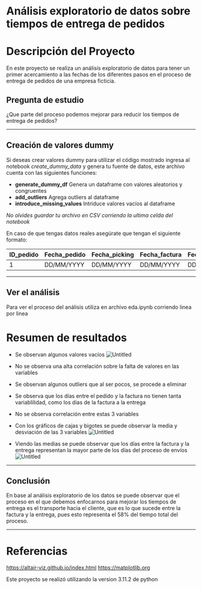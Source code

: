 # Análisis exploratorio de datos sobre tiempos de entrega de pedidos

# Descripción del Proyecto

En este proyecto se realiza un análisis exploratorio de datos para tener un primer acercamiento a las fechas de los diferentes pasos en el proceso de entrega de pedidos de una empresa ficticia.

## Pregunta de estudio

¿Que parte del proceso podemos mejorar para reducir los tiempos de entrega de pedidos?
______
## Creación de valores dummy

Si deseas crear valores dummy para utilizar el código mostrado ingresa al notebook *create_dummy_data* y genera tu fuente de datos, este archivo cuenta con las siguientes funciones:

* **generate_dummy_df** Genera un dataframe con valores aleatorios y congruentes
* **add_outliers** Agrega outliers al dataframe
* **introduce_missing_values** Intriduce valores vacíos al dataframe

*No olvides guardar tu archivo en CSV corriendo la ultima celda del notebook*

En caso de que tengas datos reales asegúrate que tengan el siguiente formato:

| ID_pedido | Fecha_pedido | Fecha_picking | Fecha_factura | Fecha_entrega |
|-----------|--------------|--------------|--------------|--------------|
| 1         | DD/MM/YYYY   | DD/MM/YYYY   | DD/MM/YYYY   | DD/MM/YYYY   |
____
## Ver el análisis

Para ver el proceso del análisis utiliza en archivo eda.ipynb corriendo linea por linea

# Resumen de resultados

* Se observan algunos valores vacíos 
![Untitled](https://prod-files-secure.s3.us-west-2.amazonaws.com/37386c13-c2dd-4472-bfad-89933d71b947/1bdf63a1-712c-4ffd-9085-baa0305196a7/Untitled.png)

* No se observa una alta correlación sobre la falta de valores en las variables
* Se observan algunos outliers que al ser pocos, se procede a eliminar
* Se observa que los días entre el pedido y la factura no tienen tanta variablilidad, como los dias de la factura a la entrega
* No se observa correlación entre estas 3 variables
* Con los gráficos de cajas y bigotes se puede observar la media y desviación de las 3 variables
![Untitled](https://prod-files-secure.s3.us-west-2.amazonaws.com/37386c13-c2dd-4472-bfad-89933d71b947/d5184a2f-12b6-4586-bfd1-c9eaac387886/Untitled.png)

* Viendo las medias se puede observar que los días entre la factura y la entrega representan la mayor parte de los días del proceso de envíos
![Untitled](https://prod-files-secure.s3.us-west-2.amazonaws.com/37386c13-c2dd-4472-bfad-89933d71b947/06cef8b3-48da-4f15-88b3-c709a53669de/Untitled.png)
______
## Conclusión

En base al análisis exploratorio de los datos se puede observar que el proceso en el que debemos enfocarnos para mejorar los tiempos de entrega es el transporte hacia el cliente, que es lo que sucede entre la factura y la entrega, pues esto representa el 58% del tiempo total del proceso.
______
# Referencias

https://altair-viz.github.io/index.html
https://matplotlib.org


Este proyecto se realizó utilizando la version 3.11.2 de python